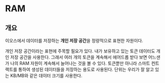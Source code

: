 # RAM

## 개요

이오스에서 데이터를 저장하는 **개인 저장 공간**을 정량적으로 표현한 자원이다.

개인 저장 공간이라는 표현에 주목할 필요가 있다. 내가 보유하고 있는 토큰 데이터도 개인 저장 공간을 사용한다. 그래서 여러 개의 토큰을 계속해서 에어드롭 받다 보면 어느샌가 나의 RAM 자원이 계속해서 늘어나는 것을 볼 수 있다. 토큰뿐만 아니라 스마트 컨트랙트를 통하여 생성된 데이터들을 저장하는 용도로 사용된다. 단위는 우리가 잘 알고 있는 KB/MB와 같은 데이터 크기를 사용한다.

